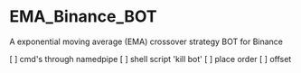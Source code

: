 # EMA_Binance_BOT
A exponential moving average (EMA) crossover strategy BOT for Binance


[ ] cmd's through namedpipe
[ ] shell script 'kill bot'
[ ] place order
[ ] offset
